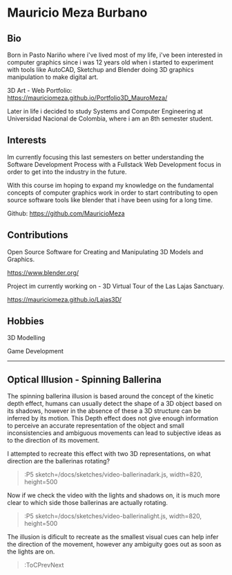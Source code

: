 # Mauricio Meza Burbano

## Bio

Born in Pasto Nariño where i've lived most of my life, i've been interested in computer graphics since i was 12 years old when i started to experiment with tools like AutoCAD, Sketchup and Blender doing 3D graphics manipulation to make digital art. 

3D Art - Web Portfolio: https://mauriciomeza.github.io/Portfolio3D_MauroMeza/

Later in life i decided to study Systems and Computer Engineering at Universidad Nacional de Colombia, where i am an 8th semester student.


## Interests

Im currently focusing this last semesters on better understanding the Software Development Process with a Fullstack Web Development focus in order to get into the industry in the future.

With this course im hoping to expand my knowledge on the fundamental concepts of computer graphics work in order to start contributing to open source software tools like blender that i have been using for a long time.

Github: https://github.com/MauricioMeza


## Contributions

Open Source Software for Creating and Manipulating 3D Models and Graphics.

https://www.blender.org/


Project im currently working on - 3D Virtual Tour of the Las Lajas Sanctuary.

https://mauriciomeza.github.io/Lajas3D/

## Hobbies

3D Modelling

Game Development

------------------------------------------------------------------

## Optical Illusion - Spinning Ballerina
The spinning ballerina illusion is based around the concept of the kinetic depth effect, humans can usually detect the shape of a 3D object based on its shadows, however in the absence of these a 3D structure can be inferred by its motion.
This Depth effect does not give enough information to perceive an accurate representation of the object and small inconsistencies and ambiguous movements can lead to subjective ideas as to the direction of its movement.

I attempted to recreate this effect with two 3D representations, on what direction are the ballerinas rotating?

> :P5 sketch=/docs/sketches/video-ballerinadark.js, width=820, height=500

Now if we check the video with the lights and shadows on, it is much more clear to which side those ballerinas are actually rotating.

> :P5 sketch=/docs/sketches/video-ballerinalight.js, width=820, height=500

The illusion is dificult to recreate as the smallest visual cues can help infer the direction of the movement, however any ambiguity goes out as soon as the lights are on. 


> :ToCPrevNext